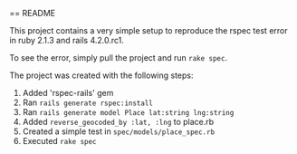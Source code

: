 == README

This project contains a very simple setup to reproduce the rspec test error in ruby 2.1.3 and rails 4.2.0.rc1.

To see the error, simply pull the project and run `rake spec`.

The project was created with the following steps:

1. Added 'rspec-rails' gem
2. Ran `rails generate rspec:install`
3. Ran `rails generate model Place lat:string lng:string`
4. Added `reverse_geocoded_by :lat, :lng` to place.rb
5. Created a simple test in `spec/models/place_spec.rb`
6. Executed `rake spec`
